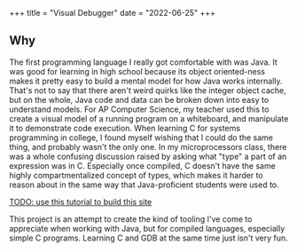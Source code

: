 +++
title = "Visual Debugger"
date = "2022-06-25"
+++

## Why

The first programming language I really got comfortable with was Java. It was
good for learning in high school because its object oriented-ness makes it
pretty easy to build a mental model for how Java works internally. That's not to
say that there aren't weird quirks like the integer object cache, but on the
whole, Java code and data can be broken down into easy to understand models. For
AP Computer Science, my teacher used this to create a visual model of a running
program on a whiteboard, and manipulate it to demonstrate code execution. When
learning C for systems programming in college, I found myself wishing that I
could do the same thing, and probably wasn't the only one. In my microprocessors
class, there was a whole confusing discussion raised by asking what "type" a
part of an expression was in C. Especially once compiled, C doesn't have the
same highly compartmentalized concept of types, which makes it harder to reason
about in the same way that Java-proficient students were used to.

[TODO: use this tutorial to build this site](https://www.youtube.com/watch?v=p0bGHP-PXD4)

This project is an attempt to create the kind of tooling I've come to appreciate
when working with Java, but for compiled languages, especially simple C
programs. Learning C and GDB at the same time just isn't very fun.
